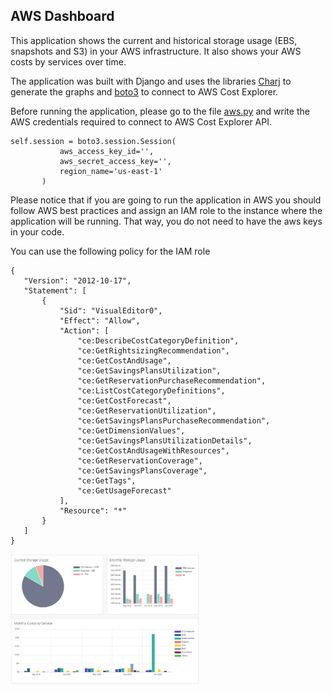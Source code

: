 AWS Dashboard
------------------

This application shows the current and historical storage usage (EBS, snapshots and S3) in your AWS infrastructure. It also shows your AWS costs by services over time. 

 The application was built with Django and uses the libraries [Charj](https://www.chartjs.org/) to generate the graphs and [boto3](https://boto3.amazonaws.com/v1/documentation/api/latest/index.html) to connect to AWS Cost Explorer. 
 
 Before running the application, please go to the file [aws.py](app_code/dashboard/lib/aws.py) and write the AWS credentials required to connect to AWS Cost Explorer API. 
 ```
 self.session = boto3.session.Session(
            aws_access_key_id='',
            aws_secret_access_key='',
            region_name='us-east-1'
        )
 ```
 
Please notice that if you are going to run the application in AWS you should follow AWS best practices and assign an IAM role to the instance where the application will be running. 
That way, you do not need to have the aws keys in your code.

 You can use the following policy for the IAM role
 
 ```
 {
    "Version": "2012-10-17",
    "Statement": [
        {
            "Sid": "VisualEditor0",
            "Effect": "Allow",
            "Action": [
                "ce:DescribeCostCategoryDefinition",
                "ce:GetRightsizingRecommendation",
                "ce:GetCostAndUsage",
                "ce:GetSavingsPlansUtilization",
                "ce:GetReservationPurchaseRecommendation",
                "ce:ListCostCategoryDefinitions",
                "ce:GetCostForecast",
                "ce:GetReservationUtilization",
                "ce:GetSavingsPlansPurchaseRecommendation",
                "ce:GetDimensionValues",
                "ce:GetSavingsPlansUtilizationDetails",
                "ce:GetCostAndUsageWithResources",
                "ce:GetReservationCoverage",
                "ce:GetSavingsPlansCoverage",
                "ce:GetTags",
                "ce:GetUsageForecast"
            ],
            "Resource": "*"
        }
    ]
}
 ```
 
 
<img src="img/dashboard.JPG" width="60%">
